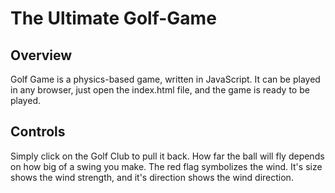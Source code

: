 # The Ultimate Golf-Game

## Overview
Golf Game is a physics-based game, written in JavaScript. 
It can be played in any browser, just open the index.html file, and the game is ready to be played.

## Controls
Simply click on the Golf Club to pull it back. How far the ball will fly depends on how big of a swing you make.
The red flag symbolizes the wind. It's size shows the wind strength, and it's direction shows the wind direction.
